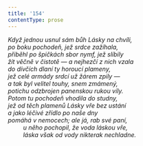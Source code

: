 ```yaml
---
title: '154'
contentType: prose
---
```


_Když jednou usnul sám bůh Lásky na chvíli,  
po boku pochodeň, jež srdce zažíhala,  
přiběhl po špičkách sbor nymf, jež slíbily  
žít věčně v čistotě — a nejhezčí z nich vzala  
do dívčích dlaní ty horoucí plameny,  
jež celé armády srdcí už žárem zpily —  
a tak byl velitel touhy, snem zmámený,  
potichu odzbrojen panenskou rukou víly.  
Potom tu pochodeň vhodila do studny,  
jež od těch plamenů Lásky vře bez ustání  
a jako léčivé zřídlo po naše dny  
pomáhá v nemocech; ale já, rab své paní,  
         u něho pochopil, že voda láskou vře,  
         láska však od vody nikterak nechladne._
